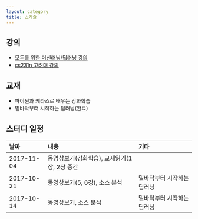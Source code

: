 ```yaml
---
layout: category
title: 스케쥴
---
```




## 강의
* [모두를 위한 머신러닝/딥러닝 강의](https://hunkim.github.io/ml/)
* [cs231n 고려대 강의](https://www.youtube.com/playlist?list=PLetSlH8YjIfXMONyPC1t3uuDlc1Mc5F1A)

## 교재  
* 파이썬과 케라스로 배우는 강화학습
* 밑바닥부터 시작하는 딥러닝(완료)



## 스터디 일정 

| 날짜        | 내용          | 기타 |
|:-------------|:------------------|:------|
| 2017-11-04	|동영상보기(강화학습), 교재읽기(1장, 2장 중간||
| 2017-10-21	| 동영상보기(5, 6강), 소스 분석|밑바닥부터 시작하는 딥러닝    |
| 2017-10-14	| 동영상보기, 소스 분석|밑바닥부터 시작하는 딥러닝    |